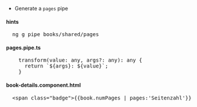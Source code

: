 * Generate a `pages` pipe


#### hints
<pre>
  ng g pipe books/shared/pages
</pre>


#### pages.pipe.ts
<pre>
    transform(value: any, args?: any): any {
      return `${args}: ${value}`;
    }
</pre>

#### book-details.component.html
<pre>
  &lt;span class="badge">{{book.numPages | pages:'Seitenzahl'}}&lt;/span>
</pre>
